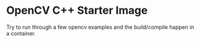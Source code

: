 # OpenCV C++ Starter Image

Try to run through a few opencv examples and the build/compile happen in a container.